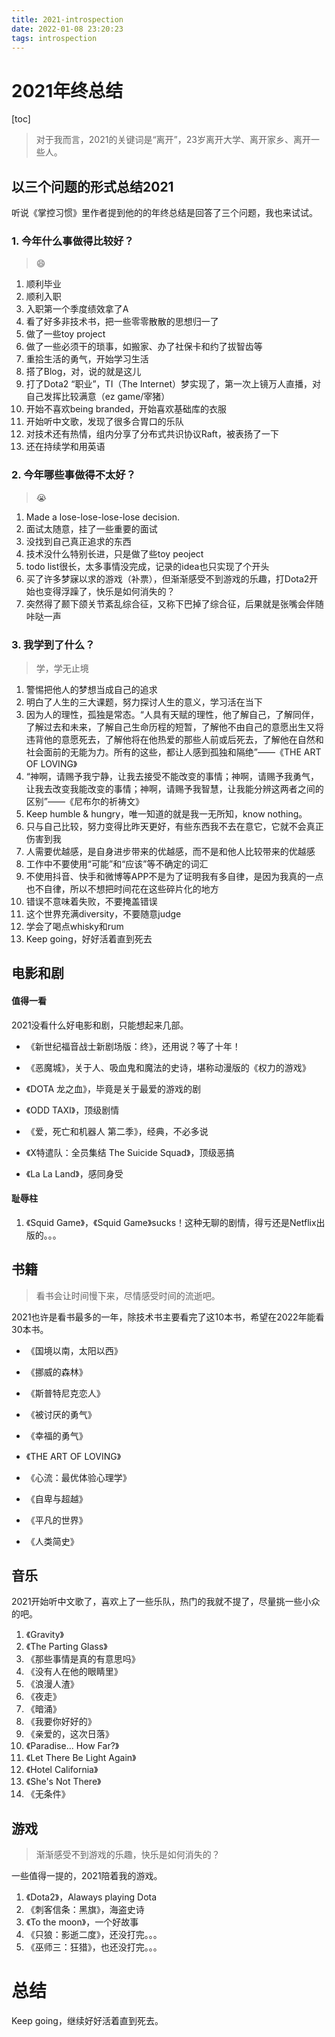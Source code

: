 ```yaml
---
title: 2021-introspection
date: 2022-01-08 23:20:23
tags: introspection
---
```


# 2021年终总结

[toc]

> 对于我而言，2021的关键词是“离开”，23岁离开大学、离开家乡、离开一些人。

## 以三个问题的形式总结2021

听说《掌控习惯》里作者提到他的的年终总结是回答了三个问题，我也来试试。

### 1. 今年什么事做得比较好？

> 😄

1. 顺利毕业
2. 顺利入职
3. 入职第一个季度绩效拿了A
4. 看了好多非技术书，把一些零零散散的思想归一了
5. 做了一些toy project
6. 做了一些必须干的琐事，如搬家、办了社保卡和约了拔智齿等
7. 重拾生活的勇气，开始学习生活
8. 搭了Blog，对，说的就是这儿
9. 打了Dota2 “职业”，TI（The Internet）梦实现了，第一次上镜万人直播，对自己发挥比较满意（ez game/宰猪）
10. 开始不喜欢being branded，开始喜欢基础库的衣服
11. 开始听中文歌，发现了很多合胃口的乐队
12. 对技术还有热情，组内分享了分布式共识协议Raft，被表扬了一下
13. 还在持续学和用英语

### 2. 今年哪些事做得不太好？

> 😭

1. Made a lose-lose-lose-lose decision. 
2. 面试太随意，挂了一些重要的面试
3. 没找到自己真正追求的东西
4. 技术没什么特别长进，只是做了些toy peoject
5. todo list很长，太多事情没完成，记录的idea也只实现了个开头
6. 买了许多梦寐以求的游戏（补票），但渐渐感受不到游戏的乐趣，打Dota2开始也变得浮躁了，快乐是如何消失的？
7. 突然得了颞下颌关节紊乱综合征，又称下巴掉了综合征，后果就是张嘴会伴随咔哒一声

### 3. 我学到了什么？

> 学，学无止境

1. 警惕把他人的梦想当成自己的追求
2. 明白了人生的三大课题，努力探讨人生的意义，学习活在当下
3. 因为人的理性，孤独是常态。“人具有天赋的理性，他了解自己，了解同伴，了解过去和未来，了解自己生命历程的短暂，了解他不由自己的意愿出生又将违背他的意愿死去，了解他将在他热爱的那些人前或后死去，了解他在自然和社会面前的无能为力。所有的这些，都让人感到孤独和隔绝”——《THE ART OF LOVING》
4. “神啊，请赐予我宁静，让我去接受不能改变的事情；神啊，请赐予我勇气，让我去改变我能改变的事情；神啊，请赐予我智慧，让我能分辨这两者之间的区别”——《尼布尔的祈祷文》
5. Keep humble & hungry，唯一知道的就是我一无所知，know nothing。
6. 只与自己比较，努力变得比昨天更好，有些东西我不去在意它，它就不会真正伤害到我
7. 人需要优越感，是自身进步带来的优越感，而不是和他人比较带来的优越感
8. 工作中不要使用“可能”和“应该”等不确定的词汇
9. 不使用抖音、快手和微博等APP不是为了证明我有多自律，是因为我真的一点也不自律，所以不想把时间花在这些碎片化的地方
10. 错误不意味着失败，不要掩盖错误
11. 这个世界充满diversity，不要随意judge
12. 学会了喝点whisky和rum
13. Keep going，好好活着直到死去



## 电影和剧

#### 值得一看

2021没看什么好电影和剧，只能想起来几部。

- 《新世纪福音战士新剧场版：终》，还用说？等了十年！
- 《恶魔城》，关于人、吸血鬼和魔法的史诗，堪称动漫版的《权力的游戏》
- 《DOTA 龙之血》，毕竟是关于最爱的游戏的剧
- 《ODD TAXI》，顶级剧情
- 《爱，死亡和机器人 第二季》，经典，不必多说
- 《X特遣队：全员集结 The Suicide Squad》，顶级恶搞

- 《La La Land》，感同身受

#### 耻辱柱

1. 《Squid Game》，《Squid Game》sucks！这种无聊的剧情，得亏还是Netflix出版的。。。

## 书籍

> 看书会让时间慢下来，尽情感受时间的流逝吧。

2021也许是看书最多的一年，除技术书主要看完了这10本书，希望在2022年能看30本书。

- 《国境以南，太阳以西》

- 《挪威的森林》
- 《斯普特尼克恋人》

- 《被讨厌的勇气》
- 《幸福的勇气》
- 《THE ART OF LOVING》
- 《心流：最优体验心理学》
- 《自卑与超越》
- 《平凡的世界》
- 《人类简史》

## 音乐

2021开始听中文歌了，喜欢上了一些乐队，热门的我就不提了，尽量挑一些小众的吧。

1. 《Gravity》
2. 《The Parting Glass》
3. 《那些事情是真的有意思吗》
4. 《没有人在他的眼睛里》
5. 《浪漫人渣》
6. 《夜走》
7. 《暗涌》
8. 《我要你好好的》
9. 《亲爱的，这次日落》
10. 《Paradise... How Far?》
11. 《Let There Be Light Again》
12. 《Hotel California》
13. 《She's Not There》
14. 《无条件》

## 游戏

> 渐渐感受不到游戏的乐趣，快乐是如何消失的？

一些值得一提的，2021陪着我的游戏。

1. 《Dota2》，Alaways playing Dota
2. 《刺客信条：黑旗》，海盗史诗
3. 《To the moon》，一个好故事
4. 《只狼：影逝二度》，还没打完。。。
5. 《巫师三：狂猎》，也还没打完。。。

# 总结

Keep going，继续好好活着直到死去。

